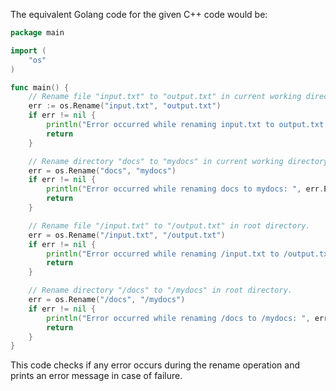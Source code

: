 The equivalent Golang code for the given C++ code would be:

```go
package main

import (
	"os"
)

func main() {
	// Rename file "input.txt" to "output.txt" in current working directory.
	err := os.Rename("input.txt", "output.txt")
	if err != nil {
		println("Error occurred while renaming input.txt to output.txt: ", err.Error())
		return
	}

	// Rename directory "docs" to "mydocs" in current working directory.
	err = os.Rename("docs", "mydocs")
	if err != nil {
		println("Error occurred while renaming docs to mydocs: ", err.Error())
		return
	}

	// Rename file "/input.txt" to "/output.txt" in root directory.
	err = os.Rename("/input.txt", "/output.txt")
	if err != nil {
		println("Error occurred while renaming /input.txt to /output.txt: ", err.Error())
		return
	}

	// Rename directory "/docs" to "/mydocs" in root directory.
	err = os.Rename("/docs", "/mydocs")
	if err != nil {
		println("Error occurred while renaming /docs to /mydocs: ", err.Error())
		return
	}
}
```
This code checks if any error occurs during the rename operation and prints an error message in case of failure.
